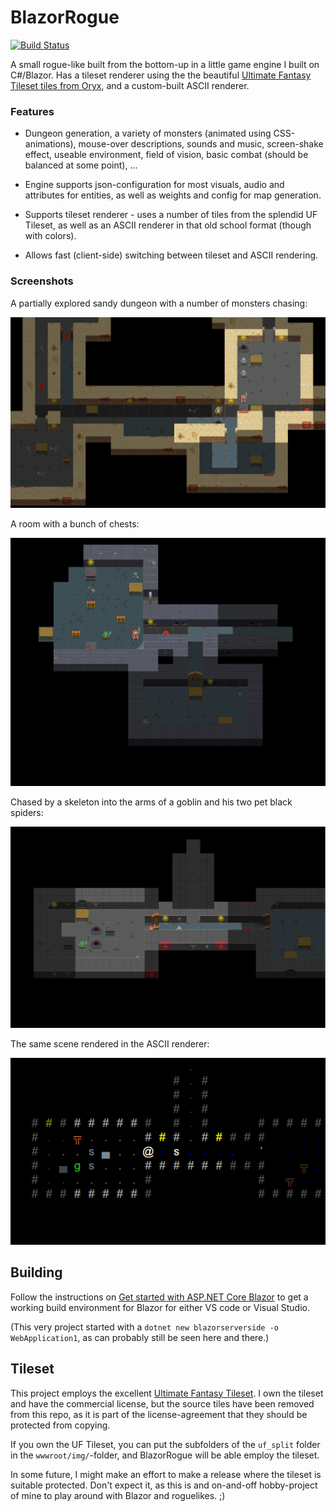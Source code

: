 # BlazorRogue

[![Build Status](https://dev.azure.com/tedconsultingdk/BlazorRogueAz/_apis/build/status/dontrolle.BlazorRogue?branchName=master)](https://dev.azure.com/tedconsultingdk/BlazorRogueAz/_build/latest?definitionId=1&branchName=master)

A small rogue-like built from the bottom-up in a little game engine I built on C#/Blazor. Has a tileset renderer using the the beautiful [Ultimate Fantasy Tileset tiles from Oryx](https://www.oryxdesignlab.com/ultimatefantasy), and a custom-built ASCII renderer.

### Features

* Dungeon generation, a variety of monsters (animated using CSS-animations), mouse-over descriptions, sounds and music, screen-shake effect, useable environment, field of vision, basic combat (should be balanced at some point), ...

* Engine supports json-configuration for most visuals, audio and attributes for entities, as well as weights and config for map generation.

* Supports tileset renderer - uses a number of tiles from the splendid UF Tileset, as well as an ASCII renderer in that old school format (though with colors).
* Allows fast (client-side) switching between tileset and ASCII rendering.

### Screenshots 

A partially explored sandy dungeon with a number of monsters chasing:

![BlazorRogue Screenshot 1](/img/BlazorRogue1.PNG)

A room with a bunch of chests:

![BlazorRogue Screenshot 2](/img/BlazorRogue2.PNG)

Chased by a skeleton into the arms of a goblin and his two pet black spiders:

![BlazorRogue Screenshot 3](/img/BlazorRogue3.PNG)

The same scene rendered in the ASCII renderer:

![BlazorRogue Screenshot 3 - in ASCII](/img/BlazorRogue3_ascii.PNG)

## Building

Follow the instructions on [Get started with ASP.NET Core Blazor](https://docs.microsoft.com/en-us/aspnet/core/blazor/get-started) to get a working build environment for Blazor for either VS code or Visual Studio. 

(This very project started with  a `dotnet new blazorserverside -o WebApplication1`, as can probably still be seen here and there.)

## Tileset

This project employs the excellent [Ultimate Fantasy Tileset](https://www.oryxdesignlab.com/ultimatefantasy). I own the tileset and have the commercial license, but the source tiles have been removed from this repo, as it is part of the license-agreement that they should be protected from copying.

If you own the UF Tileset, you can put the subfolders of the `uf_split` folder in the `wwwroot/img/`-folder, and BlazorRogue will be able employ the tileset.

In some future, I might make an effort to make a release where the tileset is suitable protected. Don't expect it, as this is and on-and-off hobby-project of mine to play around with Blazor and roguelikes. ;)
